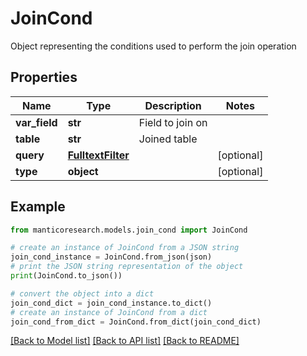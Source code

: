 # JoinCond

Object representing the conditions used to perform the join operation

## Properties

Name | Type | Description | Notes
------------ | ------------- | ------------- | -------------
**var_field** | **str** | Field to join on | 
**table** | **str** | Joined table | 
**query** | [**FulltextFilter**](FulltextFilter.md) |  | [optional] 
**type** | **object** |  | [optional] 

## Example

```python
from manticoresearch.models.join_cond import JoinCond

# create an instance of JoinCond from a JSON string
join_cond_instance = JoinCond.from_json(json)
# print the JSON string representation of the object
print(JoinCond.to_json())

# convert the object into a dict
join_cond_dict = join_cond_instance.to_dict()
# create an instance of JoinCond from a dict
join_cond_from_dict = JoinCond.from_dict(join_cond_dict)
```
[[Back to Model list]](../README.md#documentation-for-models) [[Back to API list]](../README.md#documentation-for-api-endpoints) [[Back to README]](../README.md)


